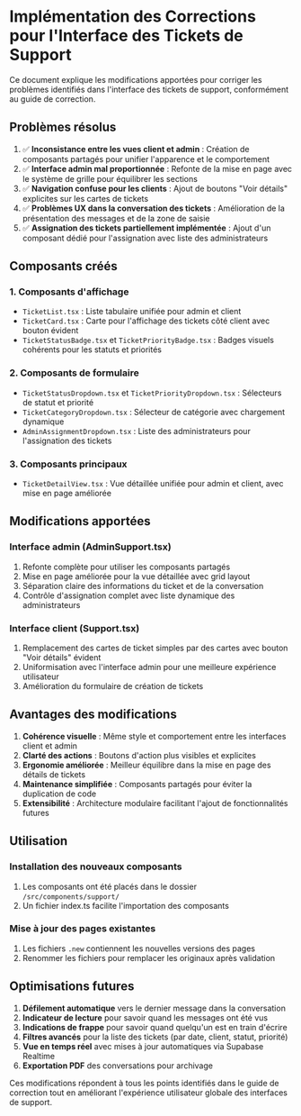 # Implémentation des Corrections pour l'Interface des Tickets de Support

Ce document explique les modifications apportées pour corriger les problèmes identifiés dans l'interface des tickets de support, conformément au guide de correction.

## Problèmes résolus

1. ✅ **Inconsistance entre les vues client et admin** : Création de composants partagés pour unifier l'apparence et le comportement
2. ✅ **Interface admin mal proportionnée** : Refonte de la mise en page avec le système de grille pour équilibrer les sections
3. ✅ **Navigation confuse pour les clients** : Ajout de boutons "Voir détails" explicites sur les cartes de tickets
4. ✅ **Problèmes UX dans la conversation des tickets** : Amélioration de la présentation des messages et de la zone de saisie
5. ✅ **Assignation des tickets partiellement implémentée** : Ajout d'un composant dédié pour l'assignation avec liste des administrateurs

## Composants créés

### 1. Composants d'affichage
- `TicketList.tsx` : Liste tabulaire unifiée pour admin et client
- `TicketCard.tsx` : Carte pour l'affichage des tickets côté client avec bouton évident
- `TicketStatusBadge.tsx` et `TicketPriorityBadge.tsx` : Badges visuels cohérents pour les statuts et priorités

### 2. Composants de formulaire
- `TicketStatusDropdown.tsx` et `TicketPriorityDropdown.tsx` : Sélecteurs de statut et priorité
- `TicketCategoryDropdown.tsx` : Sélecteur de catégorie avec chargement dynamique
- `AdminAssignmentDropdown.tsx` : Liste des administrateurs pour l'assignation des tickets

### 3. Composants principaux
- `TicketDetailView.tsx` : Vue détaillée unifiée pour admin et client, avec mise en page améliorée

## Modifications apportées

### Interface admin (AdminSupport.tsx)
1. Refonte complète pour utiliser les composants partagés
2. Mise en page améliorée pour la vue détaillée avec grid layout
3. Séparation claire des informations du ticket et de la conversation
4. Contrôle d'assignation complet avec liste dynamique des administrateurs

### Interface client (Support.tsx)
1. Remplacement des cartes de ticket simples par des cartes avec bouton "Voir détails" évident
2. Uniformisation avec l'interface admin pour une meilleure expérience utilisateur
3. Amélioration du formulaire de création de tickets

## Avantages des modifications

1. **Cohérence visuelle** : Même style et comportement entre les interfaces client et admin
2. **Clarté des actions** : Boutons d'action plus visibles et explicites
3. **Ergonomie améliorée** : Meilleur équilibre dans la mise en page des détails de tickets
4. **Maintenance simplifiée** : Composants partagés pour éviter la duplication de code
5. **Extensibilité** : Architecture modulaire facilitant l'ajout de fonctionnalités futures

## Utilisation

### Installation des nouveaux composants
1. Les composants ont été placés dans le dossier `/src/components/support/`
2. Un fichier index.ts facilite l'importation des composants

### Mise à jour des pages existantes
1. Les fichiers `.new` contiennent les nouvelles versions des pages
2. Renommer les fichiers pour remplacer les originaux après validation

## Optimisations futures

1. **Défilement automatique** vers le dernier message dans la conversation
2. **Indicateur de lecture** pour savoir quand les messages ont été vus
3. **Indications de frappe** pour savoir quand quelqu'un est en train d'écrire
4. **Filtres avancés** pour la liste des tickets (par date, client, statut, priorité)
5. **Vue en temps réel** avec mises à jour automatiques via Supabase Realtime
6. **Exportation PDF** des conversations pour archivage

Ces modifications répondent à tous les points identifiés dans le guide de correction tout en améliorant l'expérience utilisateur globale des interfaces de support.
